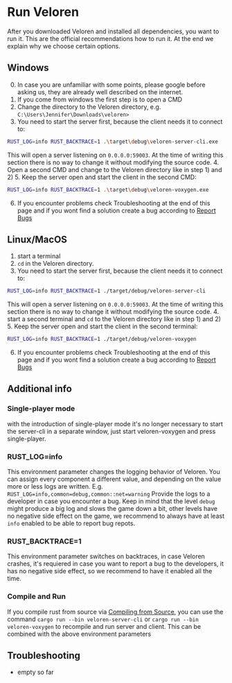 # Run Veloren

After you downloaded Veloren and installed all dependencies, you want to run it.
This are the official recommendations how to run it. At the end we explain why we choose certain options.

## Windows

0. In case you are unfamiliar with some points, please google before asking us, they are already well described on the internet.
1. If you come from windows the first step is to open a CMD
2. Change the directory to the Veloren directory, e.g. `C:\Users\Jennifer\Downloads\veloren>`
3. You need to start the server first, because the client needs it to connect to:
```bash
RUST_LOG=info RUST_BACKTRACE=1 .\target\debug\veloren-server-cli.exe
```
This will open a server listening on `0.0.0.0:59003`. At the time of writing this section there is no way to change it without modifying the source code.
4. Open a second CMD and change to the Veloren directory like in step 1) and 2)
5. Keep the server open and start the client in the second CMD:
```bash
RUST_LOG=info RUST_BACKTRACE=1 .\target\debug\veloren-voxygen.exe
```
6. If you encounter problems check Troubleshooting at the end of this page and if you wont find a solution create a bug according to [Report Bugs](../contribute/bug.md)

## Linux/MacOS

1. start a terminal
2. `cd` in the Veloren directory.
3. You need to start the server first, because the client needs it to connect to:
```bash
RUST_LOG=info RUST_BACKTRACE=1 ./target/debug/veloren-server-cli
```
This will open a server listening on `0.0.0.0:59003`. At the time of writing this section there is no way to change it without modifying the source code.
4. start a second terminal and `cd` to the Veloren directory like in step 1) and 2)
5. Keep the server open and start the client in the second terminal:
```bash
RUST_LOG=info RUST_BACKTRACE=1 ./target/debug/veloren-voxygen
```
6. If you encounter problems check Troubleshooting at the end of this page and if you wont find a solution create a bug according to [Report Bugs](../contribute/bug.md)

## Additional info

### Single-player mode
with the introduction of single-player mode it's no longer necessary to start the server-cli in a separate window, just start veloren-voxygen and press single-player.

### RUST_LOG=info
This environment parameter changes the logging behavior of Veloren. You can assign every component a different value, and depending on the value more or less logs are written.
E.g. `RUST_LOG=info,common=debug,common::net=warning`
Provide the logs to a developer in case you encounter a bug.
Keep in mind that the level `debug` might produce a big log and slows the game down a bit, other levels have no negative side effect on the game, we recommend to always have at least `info` enabled to be able to report bug repots.

### RUST_BACKTRACE=1
This environment parameter switches on backtraces, in case Veloren crashes, it's requiered in case you want to report a bug to the developers, it has no negative side effect, so we recommend to have it enabled all the time.

### Compile and Run
If you compile rust from source via [Compiling from Source](./compiling.md), you can use the command `cargo run --bin veloren-server-cli` or `cargo run --bin veloren-voxygen` to recompile and run server and client. This can be combined with the above environment parameters

## Troubleshooting

- empty so far
